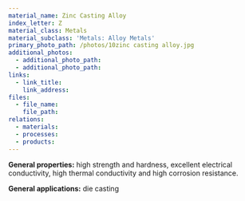 ```yaml
---
material_name: Zinc Casting Alloy
index_letter: Z
material_class: Metals
material_subclass: 'Metals: Alloy Metals'
primary_photo_path: /photos/10zinc casting alloy.jpg
additional_photos:
  - additional_photo_path:
  - additional_photo_path:
links:
  - link_title:
    link_address:
files:
  - file_name:
    file_path:
relations:
  - materials:
  - processes:
  - products:
---
```



**General properties:** high strength and hardness, excellent electrical conductivity, high thermal conductivity and high corrosion resistance.

**General applications:**&nbsp;die casting
